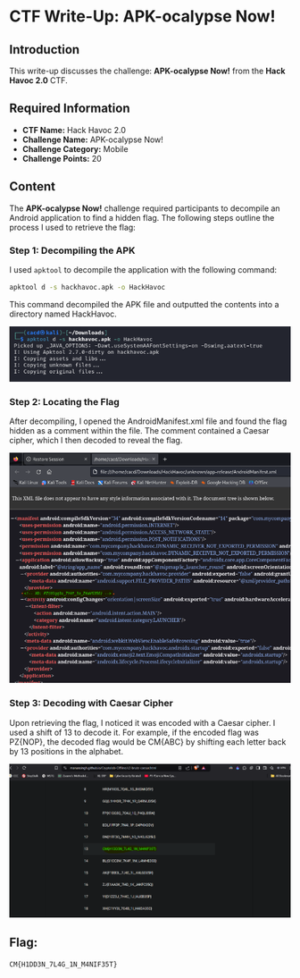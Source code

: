 # CTF Write-Up: APK-ocalypse Now!

## Introduction

This write-up discusses the challenge: **APK-ocalypse Now!** from the **Hack Havoc 2.0** CTF.

## Required Information

- **CTF Name:** Hack Havoc 2.0
- **Challenge Name:** APK-ocalypse Now!
- **Challenge Category:** Mobile
- **Challenge Points:** 20

## Content
The **APK-ocalypse Now!** challenge required participants to decompile an Android application to find a hidden flag. The following steps outline the process I used to retrieve the flag:

### Step 1: Decompiling the APK
I used `apktool` to decompile the application with the following command:

```bash
apktool d -s hackhavoc.apk -o HackHavoc
```
This command decompiled the APK file and outputted the contents into a directory named HackHavoc.


![](src\images\4.png)

### Step 2: Locating the Flag
After decompiling, I opened the AndroidManifest.xml file and found the flag hidden as a comment within the file. The comment contained a Caesar cipher, which I then decoded to reveal the flag.

![](src\images\5.png)

### Step 3: Decoding with Caesar Cipher
Upon retrieving the flag, I noticed it was encoded with a Caesar cipher. I used a shift of 13 to decode it. For example, if the encoded flag was PZ{NOP}, the decoded flag would be CM{ABC} by shifting each letter back by 13 positions in the alphabet.

![](src\images\6.png)

## Flag: 
    CM{H1DD3N_7L4G_1N_M4NIF35T}



